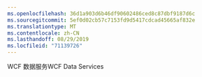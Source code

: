 ```yaml
---
ms.openlocfilehash: 36d1a903d6b46df90602486ced8c87dbf9187d6c
ms.sourcegitcommit: 5ef0d02cb57c7153fd9d5417cdcad45665af832e
ms.translationtype: MT
ms.contentlocale: zh-CN
ms.lasthandoff: 08/29/2019
ms.locfileid: "71139726"
---
```

<span data-ttu-id="6ef5f-101">WCF 数据服务</span><span class="sxs-lookup"><span data-stu-id="6ef5f-101">WCF Data Services</span></span>